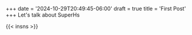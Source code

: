 +++
date = '2024-10-29T20:49:45-06:00'
draft = true
title = 'First Post'
+++
Let's talk about SuperHs

{{< insns >}}
